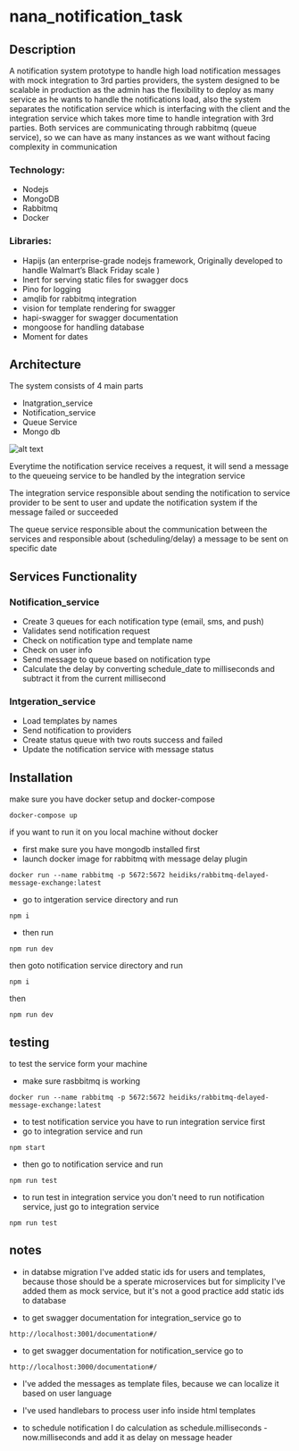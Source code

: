 # nana_notification_task

## Description

A notification system prototype to handle high load notification messages with mock integration to 3rd parties providers, the system designed to be scalable in production as the admin has the flexibility to deploy as many service as he wants to handle the notifications load, also the system separates the notification service which is interfacing with the client and the integration service which takes more time to handle integration with 3rd parties. Both services are communicating through  rabbitmq (queue service), so we can have as many instances as we want without facing complexity in communication

### Technology:
 - Nodejs
 - MongoDB
 - Rabbitmq
 - Docker 
 
### Libraries:
 - Hapijs (an enterprise-grade nodejs framework, Originally developed to handle Walmart’s Black Friday scale )
 - Inert for serving static files for swagger docs
 - Pino for logging 
 - amqlib for rabbitmq integration
 - vision for template rendering for swagger 
 - hapi-swagger for swagger documentation
 - mongoose for handling database
 - Moment for dates
 
## Architecture
  The system consists of 4 main parts 
 - Inatgration_service 
 - Notification_service
 - Queue Service
 - Mongo db
 
 
 ![alt text](https://i.ibb.co/fqzQFj9/Screen-Shot-2022-01-07-at-1-54-16-AM.png)
 
 

Everytime the notification service receives a request, it will send a message to the queueing service to be handled by the integration service

The integration service responsible about sending the notification to service provider to be sent to user and update the notification system if the message failed or succeeded

The queue service responsible about the communication between the services and responsible about (scheduling/delay) a message to be sent on specific date 

## Services Functionality 
### Notification_service
 - Create 3 queues for each notification type (email, sms, and push)
 - Validates send notification request 
 - Check on notification type and template name
 - Check on user info
 - Send message to queue based on notification type
 - Calculate the delay by converting schedule_date to milliseconds and subtract it from the current millisecond 

### Intgeration_service 
 - Load templates by names
 - Send notification to providers 
 - Create status queue with two routs success and failed 
 - Update the notification service with message status
 
 ## Installation
 
make sure you have docker setup and docker-compose

 ``` 
docker-compose up 
 ```
 
 if you want to run it on you local machine without docker 
  - first make sure you have mongodb installed first 
  - launch docker image for rabbitmq with message delay plugin
  ```
  docker run --name rabbitmq -p 5672:5672 heidiks/rabbitmq-delayed-message-exchange:latest
  ```
  - go to intgeration service directory and run
  ```
  npm i
  ```
  - then run 
  ```
  npm run dev
  ```
  then goto notification service directory and run 
  ```
  npm i 
  ```
  then 
  ```
  npm run dev
  ```
  
  ## testing 
  
  to test the service form your machine 
   - make sure rasbbitmq is working 
   ```
  docker run --name rabbitmq -p 5672:5672 heidiks/rabbitmq-delayed-message-exchange:latest
  ```
 -  to test notification service you have to run integration service first
 - go to integration service and run 
 ```
 npm start
 ```
 - then go to notification service and run
 ```
 npm run test
 ```
 - to run test in integration service you don't need to run notification service, just go to integration service
 ```
 npm run test
 ```
 
 ## notes
 - in databse migration I've added static ids for users and templates, because those should be a sperate microservices but for simplicity I've added them as mock service, but it's not a good practice add static ids to database

 - to get swagger documentation for integration_service go to
 ```
 http://localhost:3001/documentation#/
 ```

 - to get swagger documentation for notification_service go to
 ```
 http://localhost:3000/documentation#/
 ```

 - I've added the messages as template files, because we can localize it based on user language 

 - I've used handlebars to process user info inside html templates

 - to schedule notification I do calculation as schedule.milliseconds - now.milliseconds and add it as delay on message header
  
 
 



